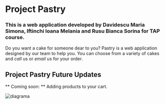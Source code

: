 
# Project Pastry #
### This is a web application developed by Davidescu Maria Simona, Iftinchi Ioana Melania and Rusu Bianca Sorina for TAP course.

Do you want a cake for someone dear to you? Pastry is a web application designed by our team to help you. You can choose from a variety of cakes and *call* us or *email* us for your order. 

## Project Pastry Future Updates #
 ** Coming soon: ** Adding products to your cart.

![diagrama](https://user-images.githubusercontent.com/76125731/118370627-34867d00-b5b1-11eb-8191-72b4b811e162.png)
